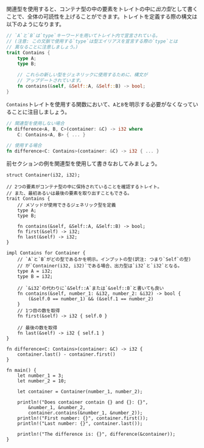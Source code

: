 <!-- The use of "Associated types" improves the overall readability of code
by moving inner types locally into a trait as *output* types. Syntax
for the `trait` definition is as follows: -->
関連型を使用すると、コンテナ型の中の要素をトレイトの中に*出力型*として書くことで、全体の可読性を上げることができます。トレイトを定義する際の構文は以下のようになります。

``` rust
// `A`と`B`は`type`キーワードを用いてトレイト内で宣言されている。
// (注意: この文脈で使用する`type`は型エイリアスを宣言する際の`type`とは
// 異なることに注意しましょう。)
trait Contains {
    type A;
    type B;

    // これらの新しい型をジェネリックに使用するために、構文が
    // アップデートされています。
    fn contains(&self, &Self::A, &Self::B) -> bool;
}
```

<!-- Note that functions that use the `trait` `Contains` are no longer required
to express `A` or `B` at all: -->
`Contains`トレイトを使用する関数において、`A`と`B`を明示する必要がなくなっていることに注目しましょう。

``` rust
// 関連型を使用しない場合
fn difference<A, B, C>(container: &C) -> i32 where
    C: Contains<A, B> { ... }

// 使用する場合
fn difference<C: Contains>(container: &C) -> i32 { ... }
```

<!-- Let's rewrite the example from the previous section using associated types: -->
前セクションの例を関連型を使用して書きなおしてみましょう。

``` rust,editable
struct Container(i32, i32);

// 2つの要素がコンテナ型の中に保持されていることを確認するトレイト。
// また、最初あるいは最後の要素を取り出すこともできる。
trait Contains {
    // メソッドが使用できるジェネリック型を定義
    type A;
    type B;

    fn contains(&self, &Self::A, &Self::B) -> bool;
    fn first(&self) -> i32;
    fn last(&self) -> i32;
}

impl Contains for Container {
    // `A`と`B`がどの型であるかを明示。インプットの型(訳注: つまり`Self`の型)
    // が`Container(i32, i32)`である場合、出力型は`i32`と`i32`となる。
    type A = i32;
    type B = i32;

    // `&i32`の代わりに`&Self::A`または`&self::B`と書いても良い
    fn contains(&self, number_1: &i32, number_2: &i32) -> bool {
        (&self.0 == number_1) && (&self.1 == number_2)
    }
    // 1つ目の数を取得
    fn first(&self) -> i32 { self.0 }

    // 最後の数を取得
    fn last(&self) -> i32 { self.1 }
}

fn difference<C: Contains>(container: &C) -> i32 {
    container.last() - container.first()
}

fn main() {
    let number_1 = 3;
    let number_2 = 10;

    let container = Container(number_1, number_2);

    println!("Does container contain {} and {}: {}",
        &number_1, &number_2,
        container.contains(&number_1, &number_2));
    println!("First number: {}", container.first());
    println!("Last number: {}", container.last());

    println!("The difference is: {}", difference(&container));
}

```

